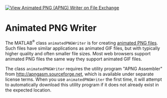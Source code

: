 [![View Animated PNG (APNG) Writer on File Exchange](https://www.mathworks.com/matlabcentral/images/matlab-file-exchange.svg)](https://www.mathworks.com/matlabcentral/fileexchange/73715-animated-png-apng-writer)

# Animated PNG Writer

The MATLAB<sup>&reg;</sup> class `animatedPNGWriter` is for creating [animated PNG files](https://wiki.mozilla.org/APNG_Specification). Such files have similar applications as animated GIF files, but with typically higher quality and often smaller file sizes. Most web browsers support animated PNG files the same way they support animated GIF files.

The class `animatedPNGWriter` requires the utility program "APNG Assembler" from http://apngasm.sourceforge.net, which is available under separate license terms. When you use `animatedPNGWriter` the first time, it will attempt to automatically download this utility program if it does not already exist in the expected location.
